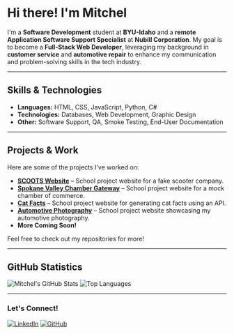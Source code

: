 # Hi there! I'm Mitchel

I'm a **Software Development** student at **BYU-Idaho** and a **remote Application Software Support Specialist** at **Nubill Corporation**. My goal is to become a **Full-Stack Web Developer**, leveraging my background in **customer service** and **automotive repair** to enhance my communication and problem-solving skills in the tech industry.

---

## Skills & Technologies

- **Languages:** HTML, CSS, JavaScript, Python, C#
- **Technologies:** Databases, Web Development, Graphic Design
- **Other:** Software Support, QA, Smoke Testing, End-User Documentation

---

## Projects & Work

Here are some of the projects I've worked on:

- **[SCOOTS Website](https://mdrennan91.github.io/wdd230/scoots/index.html)** – School project website for a fake scooter company.
- **[Spokane Valley Chamber Gateway](https://mdrennan91.github.io/wdd230/chamber/index.html)** – School project website for a mock chamber of commerce.
- **[Cat Facts](https://mdrennan91.github.io/cse121b/catfacts.html)** – School project website for generating cat facts using an API.
- **[Automotive Photography](https://mdrennan91.github.io/wdd130/autofocus/index.html)** – School project website showcasing my automotive photography.
- **More Coming Soon!**

Feel free to check out my repositories for more!

---

## GitHub Statistics

![Mitchel's GitHub Stats](https://github-readme-stats.vercel.app/api?username=mdrennan91&show_icons=true&theme=dark)
![Top Languages](https://github-readme-stats.vercel.app/api/top-langs/?username=mdrennan91&layout=compact&theme=dark)

---

### Let's Connect!

[![LinkedIn](https://img.shields.io/badge/LinkedIn-Connect-blue?logo=linkedin)](https://www.linkedin.com/in/mdrennan-896178256/)
[![GitHub](https://img.shields.io/badge/GitHub-Follow-black?logo=github)](https://github.com/mdrennan91)

